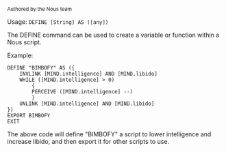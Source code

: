 <sub>Authored by the Nous team</sub>

Usage: `DEFINE [String] AS ([any])`

The DEFINE command can be used to create a variable or function within a Nous script.

Example:
```
DEFINE "BIMBOFY" AS ({
    INVLINK [MIND.intelligence] AND [MIND.libido]
    WHILE ([MIND.intelligence] > 0)
        {
        PERCEIVE ([MIND.intelligence] --)
        }
    UNLINK [MIND.intelligence] AND [MIND.libido]
})
EXPORT BIMBOFY
EXIT
```

The above code will define "BIMBOFY" a script to lower intelligence and increase libido, and then export it for other scripts to use.